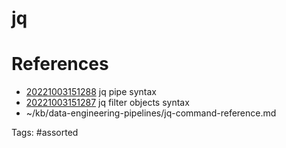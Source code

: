 # jq

# References
- [20221003151288](/zet/20221003151288/) jq pipe syntax
- [20221003151287](/zet/20221003151287/) jq filter objects syntax
- ~/kb/data-engineering-pipelines/jq-command-reference.md

Tags:
    #assorted

